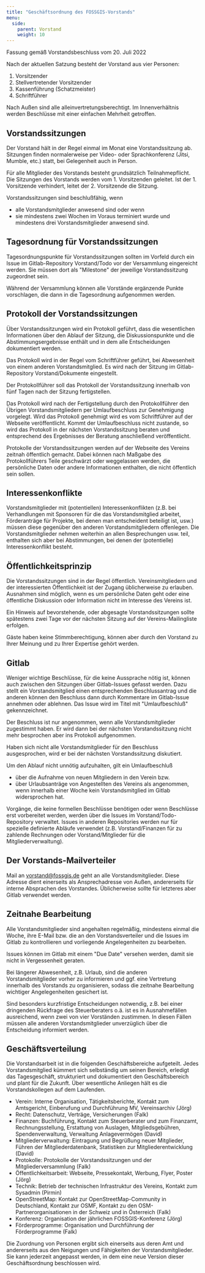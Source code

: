 ```yaml
---
title: "Geschäftsordnung des FOSSGIS-Vorstands"
menu:
  side:
    parent: Vorstand
    weight: 10
---
```


Fassung gemäß Vorstandsbeschluss vom 20. Juli 2022

Nach der aktuellen Satzung besteht der Vorstand aus vier Personen:

1. Vorsitzender
2. Stellvertretender Vorsitzender
3. Kassenführung (Schatzmeister)
4. Schriftführer

Nach Außen sind alle alleinvertretungsberechtigt. Im Innenverhältnis werden
Beschlüsse mit einer einfachen Mehrheit getroffen.

## Vorstandssitzungen

Der Vorstand hält in der Regel einmal im Monat eine Vorstandssitzung ab.
Sitzungen finden normalerweise per Video- oder Sprachkonferenz (Jitsi, Mumble,
etc.) statt, bei Gelegenheit auch in Person.

Für alle Mitglieder des Vorstands besteht grundsätzlich Teilnahmepflicht.
Die Sitzungen des Vorstands werden vom 1. Vorsitzenden geleitet.
Ist der 1. Vorsitzende verhindert, leitet der 2. Vorsitzende die Sitzung.

Vorstandssitzungen sind beschlußfähig, wenn

* alle Vorstandsmitglieder anwesend sind oder wenn
* sie mindestens zwei Wochen im Voraus terminiert wurde und mindestens drei
  Vorstandsmitglieder anwesend sind.

## Tagesordnung für Vorstandssitzungen

Tagesordnungspunkte für Vorstandssitzungen sollten im Vorfeld durch ein Issue
im Gitlab-Repository Vorstand/Todo vor der Versammlung eingereicht werden. Sie
müssen dort als "Milestone" der jeweilige Vorstandssitzung zugeordnet sein.

Während der Versammlung können alle Vorstände ergänzende Punkte vorschlagen,
die dann in die Tagesordnung aufgenommen werden.

## Protokoll der Vorstandssitzungen

Über Vorstandssitzungen wird ein Protokoll geführt, dass die wesentlichen
Informationen über den Ablauf der Sitzung, die Diskussionspunkte und die
Abstimmungsergebnisse enthält und in dem alle Entscheidungen dokumentiert
werden.

Das Protokoll wird in der Regel vom Schriftführer geführt, bei Abwesenheit
von einem anderen Vorstandsmitglied. Es wird nach der Sitzung im
Gitlab-Repository Vorstand/Dokumente eingestellt.

Der Protokollführer soll das Protokoll der Vorstandssitzung innerhalb
von fünf Tagen nach der Sitzung fertigstellen.

Das Protokoll wird nach der Fertigstellung durch den Protokollführer
den Übrigen Vorstandsmitgliedern per Umlaufbeschluss zur Genehmigung
vorgelegt. Wird das Protokoll genehmigt wird es vom Schriftführer auf
der Webseite veröffentlicht. Kommt der Umlaufbeschluss nicht zustande,
so wird das Protokoll in der nächsten Vorstandssitzung beraten und
entsprechend des Ergebnisses der Beratung anschließend veröffentlicht.

Protokolle der Vorstandssitzungen werden auf der Webseite des Vereins zeitnah
öffentlich gemacht. Dabei können nach Maßgabe des Protokollführers Teile
geschwärzt oder weggelassen werden, die persönliche Daten oder andere
Informationen enthalten, die nicht öffentlich sein sollen.

## Interessenkonflikte

Vorstandsmitglieder mit (potentiellen) Interessenkonflikten (z.B. bei
Verhandlungen mit Sponsoren für die das Vorstandsmitglied arbeitet,
Förderanträge für Projekte, bei denen man entscheident beteiligt ist, usw.)
müssen diese gegenüber den anderen Vorstandsmitgliedern offenlegen. Die
Vorstandsmitglieder nehmen weiterhin an allen Besprechungen usw. teil,
enthalten sich aber bei Abstimmungen, bei denen der (potentielle)
Interessenkonflikt besteht.

## Öffentlichkeitsprinzip

Die Vorstandssitzungen sind in der Regel öffentlich. Vereinsmitgliedern und der
interessierten Öffentlichkeit ist der Zugang üblicherweise zu erlauben.
Ausnahmen sind möglich, wenn es um persönliche Daten geht oder eine öffentliche
Diskussion oder Information nicht im Interesse des Vereins ist.

Ein Hinweis auf bevorstehende, oder abgesagte Vorstandssitzungen sollte
spätestens zwei Tage vor der nächsten Sitzung auf der Vereins-Mailingliste
erfolgen.

Gäste haben keine Stimmberechtigung, können aber durch den Vorstand zu Ihrer
Meinung und zu Ihrer Expertise gehört werden.

## Gitlab

Weniger wichtige Beschlüsse, für die keine Aussprache nötig ist, können auch
zwischen den Sitzungen über Gitlab-Issues gefasst werden. Dazu stellt ein
Vorstandsmitglied einen entsprechenden Beschlussantrag und die anderen können
den Beschluss dann durch Kommentare im Gitlab-Issue annehmen oder ablehnen.
Das Issue wird im Titel mit "Umlaufbeschluß" gekennzeichnet.

Der Beschluss ist nur angenommen, wenn alle Vorstandsmitglieder zugestimmt
haben. Er wird dann bei der nächsten Vorstandssitzung nicht mehr besprochen
aber ins Protokoll aufgenommen.

Haben sich nicht alle Vorstandsmitglieder für den Beschluss ausgesprochen,
wird er bei der nächsten Vorstandssitzung diskutiert.

Um den Ablauf nicht unnötig aufzuhalten, gilt ein Umlaufbeschluß
* über die Aufnahme von neuen Mitgliedern in den Verein bzw.
* über Urlaubsanträge von Angestellten des Vereins
als angenommen, wenn innerhalb einer Woche kein Vorstandsmitglied im Gitlab
widersprochen hat.

Vorgänge, die keine formellen Beschlüsse benötigen oder wenn Beschlüsse erst
vorbereitet werden, werden über die Issues im Vorstand/Todo-Repository
verwaltet. Issues in anderen Repositories werden nur für spezielle definierte
Abläufe verwendet (z.B. Vorstand/Finanzen für zu zahlende Rechnungen oder
Vorstand/Mitglieder für die Mitgliederverwaltung).

## Der Vorstands-Mailverteiler

Mail an vorstand@fossgis.de geht an alle Vorstandsmitglieder. Diese Adresse
dient einerseits als Ansprechadresse von Außen, andererseits für interne
Absprachen des Vorstandes. Üblicherweise sollte für letzteres aber Gitlab
verwendet werden.

## Zeitnahe Bearbeitung

Alle Vorstandsmitglieder sind angehalten regelmäßig, mindestens einmal die
Woche, ihre E-Mail bzw. die an den Vorstandsverteiler und die Issues im Gitlab
zu kontrollieren und vorliegende Angelegenheiten zu bearbeiten.

Issues können im Gitlab mit einem "Due Date" versehen werden, damit sie nicht
in Vergessenheit geraten.

Bei längerer Abwesenheit, z.B. Urlaub, sind die anderen Vorstandsmitglieder
vorher zu informieren und ggf. eine Vertretung innerhalb des Vorstands
zu organisieren, sodass die zeitnahe Bearbeitung wichtiger
Angelegenheiten gesichert ist.

Sind besonders kurzfristige Entscheidungen notwendig, z.B. bei einer dringenden
Rückfrage des Steuerberaters o.ä. ist es in Ausnahmefällen ausreichend, wenn
zwei von vier Vorständen zustimmen. In diesen Fällen müssen alle anderen
Vorstandsmitglieder unverzüglich über die Entscheidung informiert werden.

## Geschäftsverteilung

Die Vorstandsarbeit ist in die folgenden Geschäftsbereiche aufgeteilt. Jedes
Vorstandsmitglied kümmert sich selbständig um seinen Bereich, erledigt das
Tagesgeschäft, strukturiert und dokumentiert den Geschäftsbereich und plant
für die Zukunft. Über wesentliche Anliegen hält es die Vorstandskollegen auf
dem Laufenden.

* Verein: Interne Organisation, Tätigkeitsberichte, Kontakt zum Amtsgericht,
  Einberufung und Durchführung MV, Vereinsarchiv (Jörg)
* Recht: Datenschutz, Verträge, Versicherungen (Falk)
* Finanzen: Buchführung, Kontakt zum Steuerberater und zum Finanzamt,
  Rechnungsstellung, Erstattung von Auslagen, Mitgliedsgebühren,
  Spendenverwaltung, Verwaltung Anlagevermögen (David)
* Mitgliederverwaltung: Eintragung und Begrüßung neuer Mitglieder, Führen der
  Mitgliederdatenbank, Statistiken zur Mitgliederentwicklung (David)
* Protokolle: Protokolle der Vorstandssitzungen und der Mitgliederversammlung
  (Falk)
* Öffentlichkeitsarbeit: Webseite, Pressekontakt, Werbung, Flyer, Poster
  (Jörg)
* Technik: Betrieb der technischen Infrastruktur des Vereins, Kontakt zum
  Sysadmin (Pirmin)
* OpenStreetMap: Kontakt zur OpenStreetMap-Community in Deutschland, Kontakt
  zur OSMF, Kontakt zu den OSM-Partnerorganisationen in der Schweiz und in
  Österreich (Falk)
* Konferenz: Organisation der jährlichen FOSSGIS-Konferenz (Jörg)
* Förderprogramme: Organisation und Durchführung der Förderprogramme (Falk)

Die Zuordnung von Personen ergibt sich einerseits aus deren Amt und andererseits
aus den Neigungen und Fähigkeiten der Vorstandsmitglieder. Sie kann jederzeit
angepasst werden, in dem eine neue Version dieser Geschäftsordnung beschlossen
wird.


